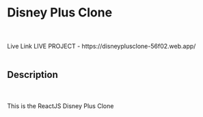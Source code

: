 <h1>Disney Plus Clone</h1> 
<br>

<br>
<a herf="https://disneyplusclone-56f02.web.app/" > Live Link </a>
LIVE PROJECT - https://disneyplusclone-56f02.web.app/
<br>

<br>
<h2>Description</h2>
<br>
<br>
This is the ReactJS Disney Plus Clone


